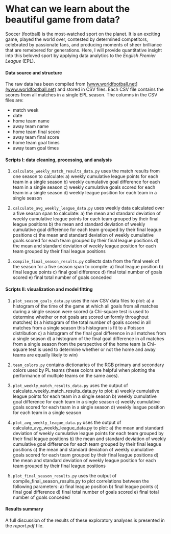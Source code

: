 # What can we learn about the beautiful game from data?
Soccer (football) is the most-watched sport on the planet. It is an exciting game, played the world over, contested by determined competitors, celebrated by passionate fans, and producing moments of sheer brilliance that are remebered for generations. Here, I will provide quantitative insight into this beloved sport by applying data analytics to the *English Premier League* (EPL).

#### Data source and structure
The raw data has been compiled from [www.worldfootball.net](www.worldfootball.net) and stored in CSV files. Each CSV file contains the scores from all matches in a single EPL season.
The columns in the CSV files are:
- match week
- date
- home team name
- away team name
- home team final score
- away team final score
- home team goal times
- away team goal times

#### Scripts I: data cleaning, processing, and analysis
1) `calculate_weekly_match_results_data.py`
uses the match results from one season to calculate: 
	a) weekly cumulative league points for each team in a single season
	b) weekly cumulative goal difference for each team in a single season
	c) weekly cumulative goals scored for each team in a single season
	d) weekly league position for each team in a single season

2) `calculate_avg_weekly_league_data.py`
uses weekly data calculated over a five season span to calculate:
	a) the mean and standard deviation of weekly cumulative league points for each team grouped by their final league positions
	b) the mean and standard deviation of weekly cumulative goal difference for each team grouped by their final league positions
	c) the mean and standard deviation of weekly cumulative goals scored for each team grouped by their final league positions
	d) the mean and standard deviation of weekly league position for each team grouped by their final league positions

3) `compile_final_season_results.py`
collects data from the final week of the season for a five season span to compile:
	a) final league position
	b) final league points
	c) final goal difference
	d) final total number of goals scored
	e) final total number of goals conceded

#### Scripts II: visualization and model fitting
1) `plot_season_goals_data.py`
uses the raw CSV data files to plot:
	a) a histogram of the time of the game at which all goals from all matches during a single season were scored (a Chi-square test is used to determine whether or not goals are scored uniformly throughout matches)
	b) a histogram of the total number of goals scored in all matches from a single season
		this histogram is fit to a Poisson distribution
	c) a histogram of the final goal difference in all matches from a single season
	d) a histogram of the final goal difference in all matches from a single season from the perspective of the home team (a Chi-square test is used to determine whether or not the home and away teams are equally likely to win)

2) `team_colors.py`
contains dictionaries of the RGB primary and secondary colors used by PL teams (these colors are helpful when plotting the performance of multiple teams on the same axes).

3) `plot_weekly_match_results_data.py`
uses the output of calculate_weekly_match_results_data.py to plot: 
	a) weekly cumulative league points for each team in a single season
	b) weekly cumulative goal difference for each team in a single season
	c) weekly cumulative goals scored for each team in a single season
	d) weekly league position for each team in a single season

4) `plot_avg_weekly_league_data.py`
uses the output of calculate_avg_weekly_league_data.py to plot: 
	a) the mean and standard deviation of weekly cumulative league points for each team grouped by their final league positions
	b) the mean and standard deviation of weekly cumulative goal difference for each team grouped by their final league positions
	c) the mean and standard deviation of weekly cumulative goals scored for each team grouped by their final league positions
	d) the mean and standard deviation of weekly league position for each team grouped by their final league positions

5) `plot_final_season_results.py`
uses the output of compile_final_season_results.py to plot correlations between the following parameters: 
	a) final league position
	b) final league points
	c) final goal difference
	d) final total number of goals scored
	e) final total number of goals conceded

#### Results summary
A full discussion of the results of these exploratory analyses is presented in the *report.pdf* file.
